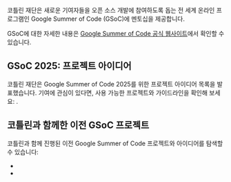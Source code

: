 [//]: # (title: Kotlin과 함께하는 Google Summer of Code)

코틀린 재단은 새로운 기여자들을 오픈 소스 개발에 참여하도록 돕는 전 세계 온라인 프로그램인 Google Summer of Code (GSoC)에 멘토십을 제공합니다.

GSoC에 대한 자세한 내용은 [Google Summer of Code 공식 웹사이트](https://summerofcode.withgoogle.com/)에서 확인할 수 있습니다.

## GSoC 2025: 프로젝트 아이디어

코틀린 재단은 Google Summer of Code 2025를 위한 프로젝트 아이디어 목록을 발표했습니다. 기여에 관심이 있다면, 사용 가능한 프로젝트와 가이드라인을 확인해 보세요: [](gsoc-2025.md).

## 코틀린과 함께한 이전 GSoC 프로젝트

코틀린과 함께 진행된 이전 Google Summer of Code 프로젝트와 아이디어를 탐색할 수 있습니다:

* [](gsoc-2024.md)
* [](gsoc-2023.md)